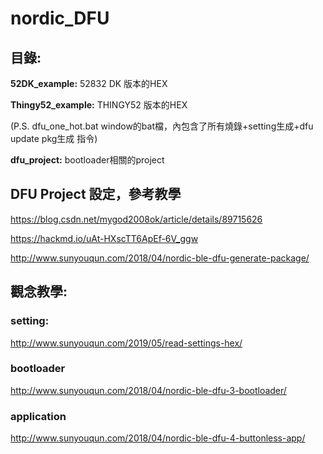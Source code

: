 # nordic_DFU
## 目錄:

**52DK_example:**     52832 DK 版本的HEX

**Thingy52_example:** THINGY52 版本的HEX

(P.S. dfu_one_hot.bat window的bat檔，內包含了所有燒錄+setting生成+dfu update pkg生成 指令)

**dfu_project:**      bootloader相關的project

## DFU Project 設定，參考教學

https://blog.csdn.net/mygod2008ok/article/details/89715626

https://hackmd.io/uAt-HXscTT6ApEf-6V_ggw

http://www.sunyouqun.com/2018/04/nordic-ble-dfu-generate-package/

## 觀念教學:
### setting:
http://www.sunyouqun.com/2019/05/read-settings-hex/
### bootloader
http://www.sunyouqun.com/2018/04/nordic-ble-dfu-3-bootloader/
### application
http://www.sunyouqun.com/2018/04/nordic-ble-dfu-4-buttonless-app/
